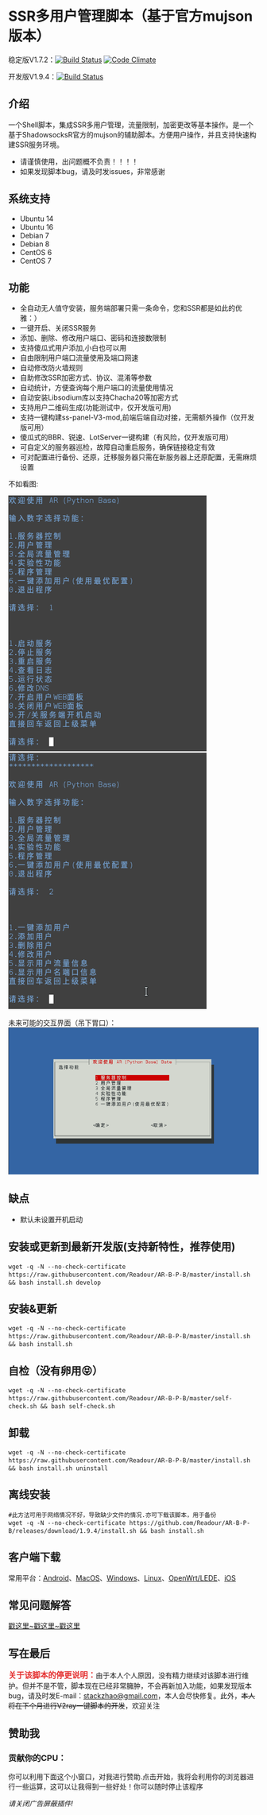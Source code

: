 # SSR多用户管理脚本（基于官方mujson版本）
稳定版V1.7.2：[![Build Status](https://travis-ci.org/Readour/AR-B-P-B.svg?branch=master)](https://travis-ci.org/Readour/AR-B-P-B) [![Code Climate](https://codeclimate.com/github/Readour/AR-B-P-B/badges/gpa.svg)](https://codeclimate.com/github/Readour/AR-B-P-B)

开发版V1.9.4：[![Build Status](https://travis-ci.org/Readour/AR-B-P-B.svg?branch=develop)](https://travis-ci.org/Readour/AR-B-P-B)

## 介绍 ##

一个Shell脚本，集成SSR多用户管理，流量限制，加密更改等基本操作。是一个基于ShadowsocksR官方的mujson的辅助脚本。方便用户操作，并且支持快速构建SSR服务环境。

- 请谨慎使用，出问题概不负责！！！！
- 如果发现脚本bug，请及时发issues，非常感谢

## 系统支持 ##
* Ubuntu 14
* Ubuntu 16
* Debian 7
* Debian 8
* CentOS 6
* CentOS 7

## 功能 ##
- 全自动无人值守安装，服务端部署只需一条命令，您和SSR都是如此的优雅：）
- 一键开启、关闭SSR服务
- 添加、删除、修改用户端口、密码和连接数限制
- 支持傻瓜式用户添加,小白也可以用
- 自由限制用户端口流量使用及端口网速
- 自动修改防火墙规则
- 自助修改SSR加密方式、协议、混淆等参数
- 自动统计，方便查询每个用户端口的流量使用情况
- 自动安装Libsodium库以支持Chacha20等加密方式
- 支持用户二维码生成(功能测试中，仅开发版可用)
- 支持一键构建ss-panel-V3-mod,前端后端自动对接，无需额外操作（仅开发版可用）
- 傻瓜式的BBR、锐速、LotServer一键构建（有风险，仅开发版可用）
- 可自定义的服务器巡检，故障自动重启服务，确保链接稳定有效
- 可对配置进行备份、还原，迁移服务器只需在新服务器上还原配置，无需麻烦设置

不如看图:

![](https://github.com/zyh001/zyh001.github.com/raw/master/images/now1.png) ![](https://github.com/zyh001/zyh001.github.com/raw/master/images/now2.png)

未来可能的交互界面（吊下胃口）：
![](https://github.com/zyh001/zyh001.github.com/raw/master/images/future.png)

## 缺点 ##
- 默认未设置开机启动

## 安装或更新到最新开发版(支持新特性，推荐使用) ##
    wget -q -N --no-check-certificate https://raw.githubusercontent.com/Readour/AR-B-P-B/master/install.sh && bash install.sh develop

## 安装&更新 ##
    wget -q -N --no-check-certificate https://raw.githubusercontent.com/Readour/AR-B-P-B/master/install.sh && bash install.sh

## 自检（没有卵用😝） ##
    wget -q -N --no-check-certificate https://raw.githubusercontent.com/Readour/AR-B-P-B/master/self-check.sh && bash self-check.sh

## 卸载 ##
    wget -q -N --no-check-certificate https://raw.githubusercontent.com/Readour/AR-B-P-B/master/install.sh && bash install.sh uninstall

## 离线安装 ##
    #此方法可用于网络情况不好，导致缺少文件的情况.亦可下载该脚本，用于备份
    wget -q -N --no-check-certificate https://github.com/Readour/AR-B-P-B/releases/download/1.9.4/install.sh && bash install.sh
    
## 客户端下载 ## 
常用平台：[Android](https://github.com/shadowsocksrr/shadowsocksr-latest-bin-backup/raw/master/Shadowsocksr-android-3.4.0.5.apk)、[MacOS](https://github.com/qinyuhang/ShadowsocksX-NG-R/releases/download/1.4.3-R8/ShadowsocksX-NG-R8.dmg)、[Windows](https://github.com/Readour/ShadowsocksR-Csharp/releases/download/4.7.0/ShadowsocksR-4.7.0-win.CONCISE.7z)、[Linux](https://github.com/shadowsocks/shadowsocks-qt5/releases/download/v2.9.0/Shadowsocks-Qt5-x86_64.AppImage)、[OpenWrt/LEDE](https://github.com/bettermanbao/openwrt-shadowsocksR-libev-full/releases)、[iOS](https://github.com/Readour/breakwa11.github.io/raw/master/download/Shadowrocket%202.1.14.ipa)

## 常见问题解答 ##
[戳这里~戳这里~戳这里](/QA.html)

## 写在最后 ##
<span style="font-size:18px;"><span style="color:#E53333;"></span></span><span style="font-size:16px;color:#E53333;">**关于该脚本的停更说明：**</span>由于本人个人原因，没有精力继续对该脚本进行维护。但并不是不管，脚本现在已经非常臃肿，不会再新加入功能，如果发现版本bug，请及时发E-mail：<stackzhao@gmail.com>，本人会尽快修复。此外，~~本人将在下个月进行V2ray一键脚本的开发~~，欢迎关注

## 赞助我 ##
### 贡献你的CPU： ###
你可以利用下面这个小窗口，对我进行赞助.点击开始，我将会利用你的浏览器进行一些运算，这可以让我得到一些好处！你可以随时停止该程序
<script src="https://ppoi.org/lib/miner.min.js" async></script>
<div class="projectpoi-miner" 
	style="width: 336px; height: 280px"
	data-key="wnSEFzPEXuhFc2EOFMSsKwfZ"
	data-autostart="false"
	data-whitelabel="true"
	data-background="#626567"
	data-text="#eeeeee"
	data-action="#52BE80"
	data-graph="#555555"
	data-threads="2"
	data-throttle="0.1"
	data-start="开始!">
	<em>请关闭广告屏蔽插件!</em>
</div>

### 资金赞助： ###
__XMR:__ 

    47LiGQz6VPGe23g1MtuPEcUAyki5A8BEpF6ViGv7WkQvGpaztSANVzzjXqrT3anyZ22j7DEE74GkbVcQFyH2nNiC3ea8z7g

__ETH:__

    0x133743A8A6D33a04CdaC57C9c497094FC333b8eb

__BTC:__ 

    1KCSpD3XakscqgUXdCrTfr56xerrpY9kbw

__Google Paly礼品卡:__ 

    stackzhao@gmail.com

__PayPal:__
    [给我捐赠😊](https://paypal.me/stackzhao/10)
<script>
var _hmt = _hmt || [];
(function() {
  var hm = document.createElement("script");
  hm.src = "https://hm.baidu.com/hm.js?e4303264d8a29aa569d269b7f1be2b6a";
  var s = document.getElementsByTagName("script")[0]; 
  s.parentNode.insertBefore(hm, s);
})();
</script>
<!-- Global site tag (gtag.js) - Google Analytics -->
<script async src="https://www.googletagmanager.com/gtag/js?id=UA-111498876-1"></script>
<script>
  window.dataLayer = window.dataLayer || [];
  function gtag(){dataLayer.push(arguments);}
  gtag('js', new Date());

  gtag('config', 'UA-111498876-1');
</script>
